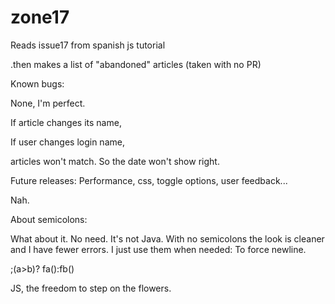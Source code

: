 # zone17

Reads issue17 from spanish js tutorial 

.then makes a list of "abandoned" articles  (taken with no PR)


Known bugs:

None, I'm perfect.

If article changes its name,

If user changes login name,

articles won't match. So the date won't show right.


Future releases: Performance, css, toggle options, user feedback...

Nah.


About semicolons:

What about it. No need.
It's not Java. With no semicolons the look is cleaner and I have fewer errors.
I just use them when needed: To force newline.

;(a>b)? fa():fb()  

JS, the freedom to step on the flowers.
